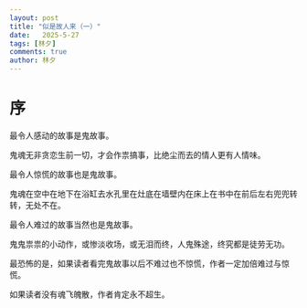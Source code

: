 ```yaml
---
layout: post
title: "似是故人来（一）"
date:   2025-5-27
tags: [林夕]
comments: true
author: 林夕
---
```


# 序

最令人感动的故事是鬼故事。

鬼魂无非贪恋生前一切，才会作祟搞事，比绝尘而去的情人更有人情味。

最令人惊慌的故事也是鬼故事。

鬼魂在空中在地下在浴缸去水孔里在灶底在墙壁内在床上在书中在前后左右兜兜转转，无处不在。

最令人难过的故事当然也是鬼故事。

鬼鬼祟祟的小动作，或惨淡收场，或无泪而终，人鬼殊途，终究都是徒劳无功。

最恐怖的是，如果读者看完鬼故事以后不难过也不惊慌，作者一定加倍难过与惊慌。

如果读者没有魂飞魄散，作者肯定永不超生。
